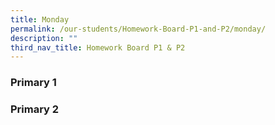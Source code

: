 ```yaml
---
title: Monday
permalink: /our-students/Homework-Board-P1-and-P2/monday/
description: ""
third_nav_title: Homework Board P1 & P2
---
```

<h3>Primary 1</h3>
	
	
<h3>Primary 2</h3>